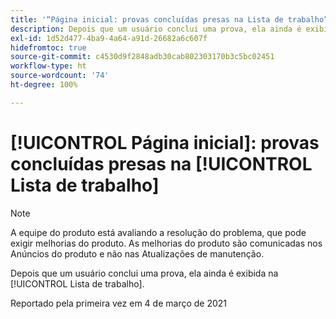 ```yaml
---
title: '“Página inicial: provas concluídas presas na Lista de trabalho”'
description: Depois que um usuário conclui uma prova, ela ainda é exibida na [!UICONTROL Lista de trabalho].
exl-id: 1d52d477-4ba9-4a64-a91d-26682a6c607f
hidefromtoc: true
source-git-commit: c4530d9f2848adb30cab802303170b3c5bc02451
workflow-type: ht
source-wordcount: '74'
ht-degree: 100%

---
```


# [!UICONTROL Página inicial]: provas concluídas presas na [!UICONTROL Lista de trabalho]

<!-- Do not change this note unless told to by Daniel Sipos-->

>[!NOTE]
>
>A equipe do produto está avaliando a resolução do problema, que pode exigir melhorias do produto. As melhorias do produto são comunicadas nos Anúncios do produto e não nas Atualizações de manutenção.

Depois que um usuário conclui uma prova, ela ainda é exibida na [!UICONTROL Lista de trabalho].

Reportado pela primeira vez em 4 de março de 2021
